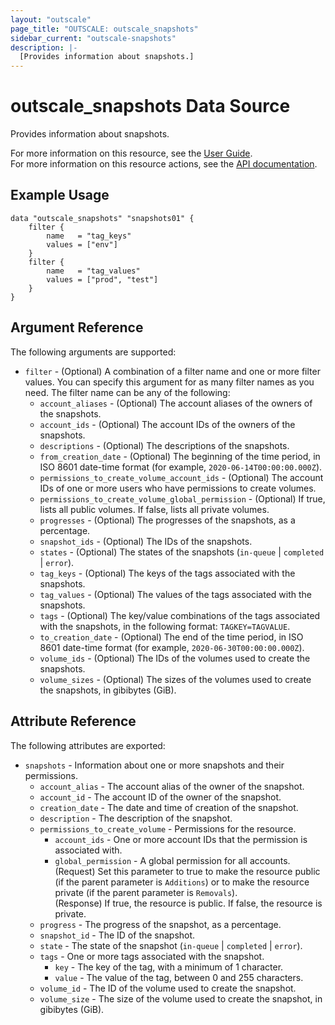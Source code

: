 ```yaml
---
layout: "outscale"
page_title: "OUTSCALE: outscale_snapshots"
sidebar_current: "outscale-snapshots"
description: |-
  [Provides information about snapshots.]
---
```


# outscale_snapshots Data Source

Provides information about snapshots.

For more information on this resource, see the [User Guide](https://docs.outscale.com/en/userguide/About-Snapshots.html).  
For more information on this resource actions, see the [API documentation](https://docs.outscale.com/api#3ds-outscale-api-snapshot).

## Example Usage

```hcl
data "outscale_snapshots" "snapshots01" {
    filter {
        name   = "tag_keys"
        values = ["env"]
    }
    filter {
        name   = "tag_values"
        values = ["prod", "test"]
    }
}
```

## Argument Reference

The following arguments are supported:

* `filter` - (Optional) A combination of a filter name and one or more filter values. You can specify this argument for as many filter names as you need. The filter name can be any of the following:
    * `account_aliases` - (Optional) The account aliases of the owners of the snapshots.
    * `account_ids` - (Optional) The account IDs of the owners of the snapshots.
    * `descriptions` - (Optional) The descriptions of the snapshots.
    * `from_creation_date` - (Optional) The beginning of the time period, in ISO 8601 date-time format (for example, `2020-06-14T00:00:00.000Z`).
    * `permissions_to_create_volume_account_ids` - (Optional) The account IDs of one or more users who have permissions to create volumes.
    * `permissions_to_create_volume_global_permission` - (Optional) If true, lists all public volumes. If false, lists all private volumes.
    * `progresses` - (Optional) The progresses of the snapshots, as a percentage.
    * `snapshot_ids` - (Optional) The IDs of the snapshots.
    * `states` - (Optional) The states of the snapshots (`in-queue` \| `completed` \| `error`).
    * `tag_keys` - (Optional) The keys of the tags associated with the snapshots.
    * `tag_values` - (Optional) The values of the tags associated with the snapshots.
    * `tags` - (Optional) The key/value combinations of the tags associated with the snapshots, in the following format: `TAGKEY=TAGVALUE`.
    * `to_creation_date` - (Optional) The end of the time period, in ISO 8601 date-time format (for example, `2020-06-30T00:00:00.000Z`).
    * `volume_ids` - (Optional) The IDs of the volumes used to create the snapshots.
    * `volume_sizes` - (Optional) The sizes of the volumes used to create the snapshots, in gibibytes (GiB).

## Attribute Reference

The following attributes are exported:

* `snapshots` - Information about one or more snapshots and their permissions.
    * `account_alias` - The account alias of the owner of the snapshot.
    * `account_id` - The account ID of the owner of the snapshot.
    * `creation_date` - The date and time of creation of the snapshot.
    * `description` - The description of the snapshot.
    * `permissions_to_create_volume` - Permissions for the resource.
        * `account_ids` - One or more account IDs that the permission is associated with.
        * `global_permission` - A global permission for all accounts.<br />
(Request) Set this parameter to true to make the resource public (if the parent parameter is `Additions`) or to make the resource private (if the parent parameter is `Removals`).<br />
(Response) If true, the resource is public. If false, the resource is private.
    * `progress` - The progress of the snapshot, as a percentage.
    * `snapshot_id` - The ID of the snapshot.
    * `state` - The state of the snapshot (`in-queue` \| `completed` \| `error`).
    * `tags` - One or more tags associated with the snapshot.
        * `key` - The key of the tag, with a minimum of 1 character.
        * `value` - The value of the tag, between 0 and 255 characters.
    * `volume_id` - The ID of the volume used to create the snapshot.
    * `volume_size` - The size of the volume used to create the snapshot, in gibibytes (GiB).
